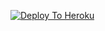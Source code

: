 [![Deploy To Heroku](https://www.herokucdn.com/deploy/button.svg)](https://heroku.com/deploy?template=https://github.com/gurukalesh1/jokerrtxt)
